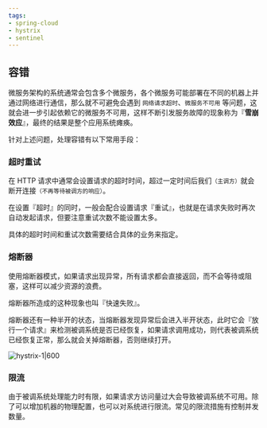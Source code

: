 ```yaml
---
tags: 
- spring-cloud
- hystrix
- sentinel
---
```


## 容错

微服务架构的系统通常会包含多个微服务，各个微服务可能部署在不同的机器上并通过网络进行通信，那么就不可避免会遇到 `网络请求超时`、`微服务不可用` 等问题，这就会进一步引起依赖它的微服务不可用，这样不断引发服务故障的现象称为『**雪崩效应**』，最终的结果是整个应用系统瘫痪。

针对上述问题，处理容错有以下常用手段：

### 超时重试

在 HTTP 请求中通常会设置请求的超时时间，超过一定时间后我们<small>（主调方）</small>就会断开连接<small>（不再等待被调方的响应）</small>。

在设置『超时』的同时，一般会配合设置请求『重试』，也就是在请求失败时再次自动发起请求，但要注意重试次数不能设置太多。

具体的超时时间和重试次数需要结合具体的业务来指定。

### 熔断器

使用熔断器模式，如果请求出现异常，所有请求都会直接返回，而不会等待或阻塞，这样可以减少资源的浪费。

熔断器所造成的这种现象也叫『快速失败』。

熔断器还有一种半开的状态，当熔断器发现异常后会进入半开状态，此时它会『放行一个请求』来检测被调系统是否已经恢复，如果请求调用成功，则代表被调系统已经恢复正常，那么就会关掉熔断器，否则继续打开。

![hystrix-1|600](https://woniumd.oss-cn-hangzhou.aliyuncs.com/java/hemiao/20220627135341.png)

### 限流

由于被调系统处理能力时有限，如果请求方访问量过大会导致被调系统不可用。除了可以增加机器的物理配置，也可以对系统进行限流。常见的限流措施有控制并发数量。

